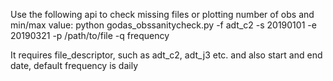 Use the following api to check missing files or plotting number of obs and min/max value:
python godas_obssanitycheck.py -f adt_c2 -s 20190101 -e 20190321 -p /path/to/file -q frequency 

It requires file_descriptor, such as adt_c2, adt_j3 etc. and also start and end date, default frequency is daily
